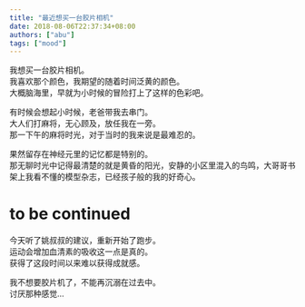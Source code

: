 ```yaml
---
title: "最近想买一台胶片相机"
date: 2018-08-06T22:37:34+08:00
authors: ["abu"]
tags: ["mood"]
---
```

我想买一台胶片相机。  
我喜欢那个颜色，我期望的随着时间泛黄的颜色。  
大概脑海里，早就为小时候的冒险打上了这样的色彩吧。  
<!--more-->

有时候会想起小时候，老爸带我去串门。  
大人们打麻将，无心顾及，放任我在一旁。  
那一下午的麻将时光，对于当时的我来说是最难忍的。  

果然留存在神经元里的记忆都是特别的。  
那无聊时光中记得最清楚的就是黄昏的阳光，安静的小区里混入的鸟鸣，大哥哥书架上我看不懂的模型杂志，已经孩子般的我的好奇心。  

# to be continued

今天听了姚叔叔的建议，重新开始了跑步。  
运动会增加血清素的吸收这一点是真的。  
获得了这段时间以来难以获得成就感。  

我不想要胶片机了，不能再沉溺在过去中。  
讨厌那种感觉…